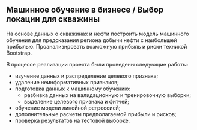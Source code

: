 ## Машинное обучение в бизнесе / Выбор локации для скважины
На основе данных о скважинах и нефти построить модель машинного обучения для предсказания региона добычи нефти с наибольшей прибылью. Проанализировать возможную прибыль и риски техникой Bootstrap.

В процессе реализации проекта были проведены следующие работы:
- изучение данных и распределение целевого признака;
- удаление неинформативных признаков;
- подготовка данных к машинному обучению:  
  - разбивка данных на валидационную и тренировочную выборки;
  - выделение целевого признака и фитчей;
- обучение модели линейной регрессией;
- дополнительные расчеты предполагаемой прибыли и рисков;
- проверка результатов на тестовой выборке.
